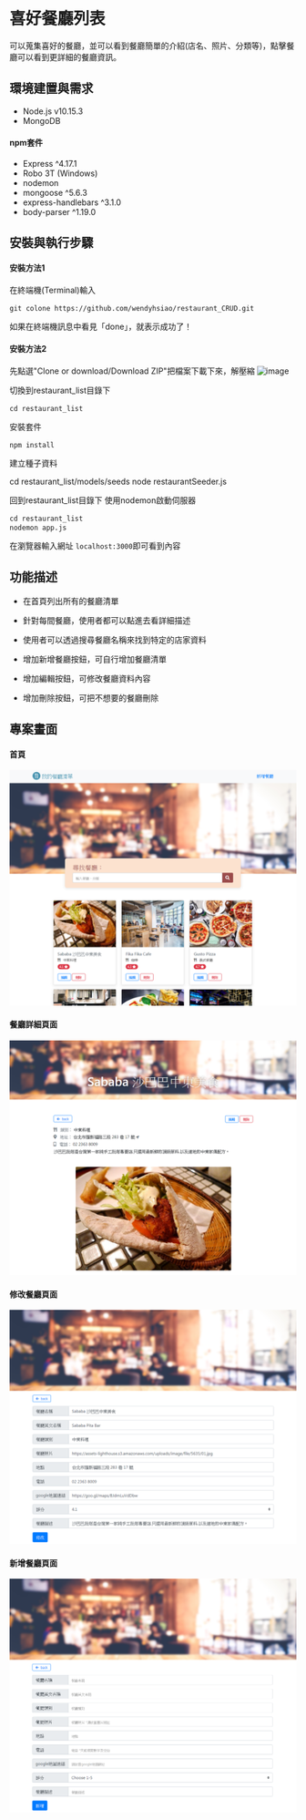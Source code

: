 # 喜好餐廳列表
可以蒐集喜好的餐廳，並可以看到餐廳簡單的介紹(店名、照片、分類等)，點擊餐廳可以看到更詳細的餐廳資訊。

## 環境建置與需求
- Node.js v10.15.3
- MongoDB
#### npm套件
- Express ^4.17.1
- Robo 3T (Windows)
- nodemon
- mongoose ^5.6.3
- express-handlebars ^3.1.0
- body-parser ^1.19.0


## 安裝與執行步驟
#### 安裝方法1
在終端機(Terminal)輸入

```
git colone https://github.com/wendyhsiao/restaurant_CRUD.git
```

如果在終端機訊息中看見「done」，就表示成功了！

#### 安裝方法2
先點選"Clone or download/Download ZIP"把檔案下載下來，解壓縮
![image](https://github.com/wendyhsiao/restaurant_list/blob/master/public/img/down.PNG)


切換到restaurant_list目錄下

```
cd restaurant_list
```

安裝套件

```
npm install
```

建立種子資料

cd restaurant_list/models/seeds
node restaurantSeeder.js

回到restaurant_list目錄下
使用nodemon啟動伺服器 

```
cd restaurant_list
nodemon app.js
```

在瀏覽器輸入網址 `localhost:3000`即可看到內容

## 功能描述
- 在首頁列出所有的餐廳清單
- 針對每間餐廳，使用者都可以點進去看詳細描述
- 使用者可以透過搜尋餐廳名稱來找到特定的店家資料

- 增加新增餐廳按鈕，可自行增加餐廳清單
- 增加編輯按鈕，可修改餐廳資料內容
- 增加刪除按鈕，可把不想要的餐廳刪除

## 專案畫面
#### 首頁 
![image](https://github.com/wendyhsiao/restaurant_CRUD/blob/master/public/img/show1.PNG)
#### 餐廳詳細頁面
![image](https://github.com/wendyhsiao/restaurant_CRUD/blob/master/public/img/show2.PNG)
#### 修改餐廳頁面
![image](https://github.com/wendyhsiao/restaurant_CRUD/blob/master/public/img/show3.PNG)
#### 新增餐廳頁面
![image](https://github.com/wendyhsiao/restaurant_CRUD/blob/master/public/img/show4.PNG)